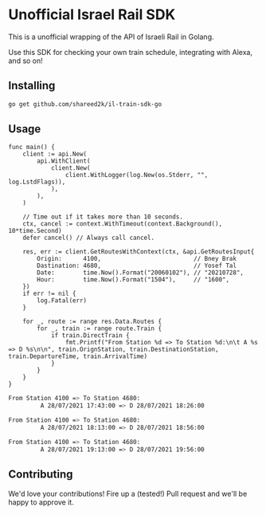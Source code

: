 # Unofficial Israel Rail SDK

This is a unofficial wrapping of the API of Israeli Rail  in Golang.

Use this SDK for checking your own train schedule, integrating with Alexa, and so on!

## Installing

```sh
go get github.com/shareed2k/il-train-sdk-go
```

## Usage
```golang
func main() {
	client := api.New(
		api.WithClient(
			client.New(
				client.WithLogger(log.New(os.Stderr, "", log.LstdFlags)),
			),
		),
	)

	// Time out if it takes more than 10 seconds.
	ctx, cancel := context.WithTimeout(context.Background(), 10*time.Second)
	defer cancel() // Always call cancel.

	res, err := client.GetRoutesWithContext(ctx, &api.GetRoutesInput{
		Origin:      4100,                          // Bney Brak
		Dastination: 4680,                          // Yosef Tal
		Date:        time.Now().Format("20060102"), // "20210728",
		Hour:        time.Now().Format("1504"),     // "1600",
	})
	if err != nil {
		log.Fatal(err)
	}

	for _, route := range res.Data.Routes {
		for _, train := range route.Train {
			if train.DirectTrain {
				fmt.Printf("From Station %d => To Station %d:\n\t A %s => D %s\n\n", train.OrignStation, train.DestinationStation, train.DepartureTime, train.ArrivalTime)
			}
		}
	}
}

```

```sh
From Station 4100 => To Station 4680:
         A 28/07/2021 17:43:00 => D 28/07/2021 18:26:00

From Station 4100 => To Station 4680:
         A 28/07/2021 18:13:00 => D 28/07/2021 18:56:00

From Station 4100 => To Station 4680:
         A 28/07/2021 19:13:00 => D 28/07/2021 19:56:00
```

## Contributing
We'd love your contributions! Fire up a (tested!) Pull request and we'll be happy to approve it.